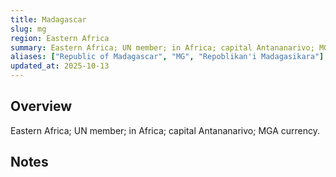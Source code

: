 ```yaml
---
title: Madagascar
slug: mg
region: Eastern Africa
summary: Eastern Africa; UN member; in Africa; capital Antananarivo; MGA currency.
aliases: ["Republic of Madagascar", "MG", "Repoblikan'i Madagasikara"]
updated_at: 2025-10-13
---
```


## Overview

Eastern Africa; UN member; in Africa; capital Antananarivo; MGA currency.

## Notes

<!-- Add your first note below -->
